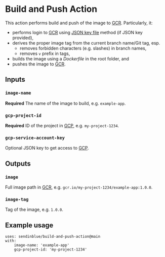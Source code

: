# Build and Push Action

This action performs build and push of the image to [GCR]. Particularly, it:
- performs login to [GCR] using [JSON key file](https://cloud.google.com/container-registry/docs/advanced-authentication) method (if JSON key provided),
- derives the proper image tag from the current branch name/Git tag, esp. 
    - removes forbidden characters (e.g. slashes) in branch names, 
    - removes `v` prefix in tags,
- builds the image using a _Dockerfile_ in the root folder, and
- pushes the image to [GCR].

## Inputs

### `image-name`

**Required** The name of the image to build, e.g. `example-app`.

### `gcp-project-id`

**Required** ID of the project in [GCP](https://cloud.google.com/resource-manager/docs/creating-managing-projects), e.g. `my-project-1234`.

### `gcp-service-account-key`

Optional JSON key to get access to [GCP].

## Outputs

### `image`

Full image path in [GCR], e.g. `gcr.io/my-project-1234/example-app:1.0.0`.

### `image-tag`

Tag of the image, e.g. `1.0.0`.

## Example usage

    uses: sendinblue/build-and-push-action@main
    with:
        image-name: 'example-app'
        gcp-project-id: 'my-project-1234'

[GCR]: https://cloud.google.com/container-registry
[GCP]: https://cloud.google.com/
